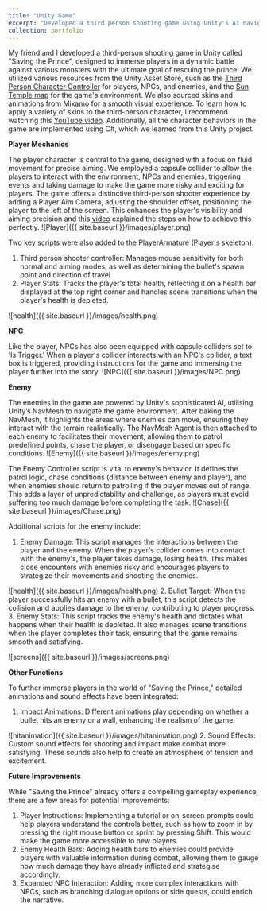 ```yaml
---
title: "Unity Game"
excerpt: "Developed a third person shooting game using Unity's AI navigation to control NPCs <br/><img src='/aboutme/images/start.png' style='width:300px; height:auto;'>"
collection: portfolio
---
```


My friend and I developed a third-person shooting game in Unity called "Saving the Prince", designed to immerse players in a dynamic battle against various monsters with the ultimate goal of rescuing the prince. We utilized various resources from the Unity Asset Store, such as the [Third Person Character Controller](https://assetstore.unity.com/packages/essentials/starter-assets-thirdperson-updates-in-new-charactercontroller-pa-196526) for players, NPCs, and enemies, and the [Sun Temple map](https://assetstore.unity.com/packages/3d/environments/sun-temple-115417) for the game's environment. We also sourced skins and animations from [Mixamo](https://www.mixamo.com/#/) for a smooth visual experience. To learn how to apply a variety of skins to the third-person character, I recommend watching this [YouTube video](https://www.youtube.com/watch?v=lPBdjwIr4Lk). Additionally, all the character behaviors in the game are implemented using C#, which we learned from this Unity project.

**Player Mechanics**

The player character is central to the game, designed with a focus on fluid movement for precise aiming. We employed a capsule collider to allow the players to interact with the environment, NPCs and enemies, triggering events and taking damage to make the game more risky and exciting for players. The game offers a distinctive third-person shooter experience by adding a Player Aim Camera, adjusting the shoulder offset, positioning the player to the left of the screen. This enhances the player's visibility and aiming precision and this [video](https://www.youtube.com/watch?v=FbM4CkqtOuA&t=1519s) explained the steps on how to achieve this perfectly.
![Player]({{ site.baseurl }}/images/player.png)

Two key scripts were also added to the PlayerArmature (Player's skeleton):
1. Third person shooter controller: Manages mouse sensitivity for both normal and aiming modes, as well as determining the bullet's spawn point and direction of travel
2. Player Stats: Tracks the player's total health, reflecting it on a health bar displayed at the top right corner and handles scene transitions when the player's health is depleted.

![health]({{ site.baseurl }}/images/health.png)

**NPC**

Like the player, NPCs has also been equipped with capsule colliders set to 'Is Trigger.' When a player's collider interacts with an NPC's collider, a text box is triggered, providing instructions for the game and immersing the player further into the story.
![NPC]({{ site.baseurl }}/images/NPC.png)

**Enemy**

The enemies in the game are powered by Unity's sophisticated AI, utilising Unity’s NavMesh to navigate the game environment. After baking the NavMesh, it highlights the areas where enemies can move, ensuring they interact with the terrain realistically. The NavMesh Agent is then attached to each enemy to facilitates their movement, allowing them to patrol predefined points, chase the player, or disengage based on specific conditions.
![Enemy]({{ site.baseurl }}/images/enemy.png)

The Enemy Controller script is vital to enemy's behavior. It defines the patrol logic, chase conditions (distance between enemy and player), and when enemies should return to patrolling if the player moves out of range. This adds a layer of unpredictability and challenge, as players must avoid suffering too much damage before completing the task.
![Chase]({{ site.baseurl }}/images/Chase.png)

Additional scripts for the enemy include:
1. Enemy Damage: This script manages the interactions between the player and the enemy. When the player's collider comes into contact with the enemy's, the player takes damage, losing health. This makes close encounters with enemies risky and encourages players to strategize their movements and shooting the enemies.

![health]({{ site.baseurl }}/images/health.png)
2. Bullet Target: When the player successfully hits an enemy with a bullet, this script detects the collision and applies damage to the enemy, contributing to player progress.
3. Enemy Stats: This script tracks the enemy's health and dictates what happens when their health is depleted. It also manages scene transitions when the player completes their task, ensuring that the game remains smooth and satisfying.

![screens]({{ site.baseurl }}/images/screens.png)

**Other Functions**

To further immerse players in the world of "Saving the Prince," detailed animations and sound effects have been integrated:
1. Impact Animations: Different animations play depending on whether a bullet hits an enemy or a wall, enhancing the realism of the game.

![hitanimation]({{ site.baseurl }}/images/hitanimation.png)
2. Sound Effects: Custom sound effects for shooting and impact make combat more satisfying. These sounds also help to create an atmosphere of tension and excitement.

**Future Improvements**

While "Saving the Prince" already offers a compelling gameplay experience, there are a few areas for potential improvements:
1. Player Instructions: Implementing a tutorial or on-screen prompts could help players understand the controls better, such as how to zoom in by pressing the right mouse button or sprint by pressing Shift. This would make the game more accessible to new players.
2. Enemy Health Bars: Adding health bars to enemies could provide players with valuable information during combat, allowing them to gauge how much damage they have already inflicted and strategise accordingly.
3. Expanded NPC Interaction: Adding more complex interactions with NPCs, such as branching dialogue options or side quests, could enrich the narrative.
